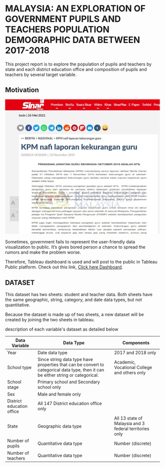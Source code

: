 # MALAYSIA: AN EXPLORATION OF GOVERNMENT PUPILS AND TEACHERS POPULATION DEMOGRAPHIC DATA BETWEEN 2017-2018

This project report is to explore the population of pupils and teachers by state and each district education office and composition of pupils and teachers by several target variable.

## Motivation 

![Image](https://github.com/soonkienyuan/PUPILS-AND-TEACHERS-POPULATION-DEMOGRAPHIC/blob/main/image/news.jpg?raw=true)

Sometimes, government fails to represent the user-friendly data visualization to public. It’s gives bored person a chance to spread the rumors and make the problem worse.

Therefore, Tableau dashboard is used and will post to the public in Tableau Public platform. Check out this link, [Click here Dashboard](https://public.tableau.com/views/33re2/home?:language=en&:display_count=y&:origin=viz_share_link).

## DATASET

This dataset has two sheets: student and teacher data. Both sheets have the same geographic, string, category, and date data types, but not quantitative.

Because the dataset is made up of two sheets, a new dataset will be created by joining the two sheets in tableau.

description of each variable's dataset as detailed below


| **Data Variable**         | **Data Type**                                                | **Components**                                           |
| ------------------------- | ------------------------------------------------------------ | -------------------------------------------------------- |
| Year                      | Date data type                                               | 2017 and 2018 only                                       |
| School type               | Since string data type have  properties that can be convert to categorical data type, then it can be  either string or categorical. | Academic, Vocational College and  others only            |
| School stage              | Primary school and Secondary school  only                    |                                                          |
| Sex                       | Male and female only                                         |                                                          |
| District education office | All 147 District education office  only                      |                                                          |
| State                     | Geographic data type                                         | All 13 state of Malaysia and 3  federal territories only |
| Number of pupils          | Quantitative data type                                       | Number (discrete)                                        |
| Number of teachers        |        Quantitative data type                                                        |  Number (discrete)                                                        |


